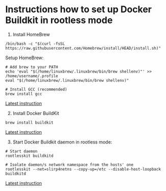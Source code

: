 # Instructions how to set up Docker Buildkit in rootless mode

1. Install HomeBrew
```shell
/bin/bash -c "$(curl -fsSL https://raw.githubusercontent.com/Homebrew/install/HEAD/install.sh)"
```

Setup HomeBrew:
```shell
# Add brew to your PATH
echo 'eval "$(/home/linuxbrew/.linuxbrew/bin/brew shellenv)"' >> /home/username/.profile
eval "$(/home/linuxbrew/.linuxbrew/bin/brew shellenv)"

# Install GCC (recommended)
brew install gcc
```
[Latest instruction](https://brew.sh/)

2. Install Docker BuildKit
```shell
brew install buildkit
```
[Latest instruction](https://github.com/moby/buildkit#buildkit)

3. Start Docker Buildkit daemon in rootless mode:
```shell
# Start daemon
rootlesskit buildkitd

# Isolate daemon/s network namespace from the hosts' one
rootlesskit --net=slirp4netns --copy-up=/etc --disable-host-loopback buildkitd
```
[Latest instruction](https://github.com/moby/buildkit/blob/master/docs/rootless.md)
